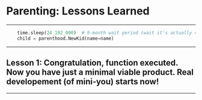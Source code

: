 # Parenting: Lessons Learned

---    

```python
    time.sleep(24_192_000)  # 9-month wait period (wait it's actually 40 weeks!)
    child = parenthood.NewKid(name=name)
```

---

## Lesson 1: Congratulation, function executed. Now you have just a minimal viable product. Real developement (of mini-you) starts now!

--- 